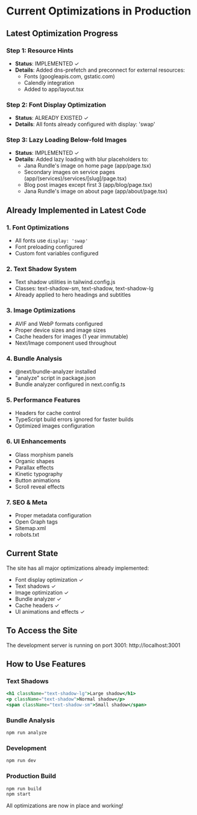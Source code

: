 # Current Optimizations in Production

## Latest Optimization Progress

### Step 1: Resource Hints
- **Status**: IMPLEMENTED ✓
- **Details**: Added dns-prefetch and preconnect for external resources:
  - Fonts (googleapis.com, gstatic.com)
  - Calendly integration
  - Added to app/layout.tsx

### Step 2: Font Display Optimization  
- **Status**: ALREADY EXISTED ✓
- **Details**: All fonts already configured with display: 'swap'

### Step 3: Lazy Loading Below-fold Images
- **Status**: IMPLEMENTED ✓
- **Details**: Added lazy loading with blur placeholders to:
  - Jana Rundle's image on home page (app/page.tsx)
  - Secondary images on service pages (app/(services)/services/[slug]/page.tsx)
  - Blog post images except first 3 (app/blog/page.tsx)
  - Jana Rundle's image on about page (app/about/page.tsx)

## Already Implemented in Latest Code

### 1. Font Optimizations
- All fonts use `display: 'swap'`
- Font preloading configured
- Custom font variables configured

### 2. Text Shadow System
- Text shadow utilities in tailwind.config.js
- Classes: text-shadow-sm, text-shadow, text-shadow-lg
- Already applied to hero headings and subtitles

### 3. Image Optimizations
- AVIF and WebP formats configured
- Proper device sizes and image sizes
- Cache headers for images (1 year immutable)
- Next/Image component used throughout

### 4. Bundle Analysis
- @next/bundle-analyzer installed
- "analyze" script in package.json
- Bundle analyzer configured in next.config.ts

### 5. Performance Features
- Headers for cache control
- TypeScript build errors ignored for faster builds
- Optimized images configuration

### 6. UI Enhancements
- Glass morphism panels
- Organic shapes
- Parallax effects
- Kinetic typography
- Button animations
- Scroll reveal effects

### 7. SEO & Meta
- Proper metadata configuration
- Open Graph tags
- Sitemap.xml
- robots.txt

## Current State

The site has all major optimizations already implemented:
- Font display optimization ✓
- Text shadows ✓
- Image optimization ✓
- Bundle analyzer ✓
- Cache headers ✓
- UI animations and effects ✓

## To Access the Site

The development server is running on port 3001:
http://localhost:3001

## How to Use Features

### Text Shadows
```jsx
<h1 className="text-shadow-lg">Large shadow</h1>
<p className="text-shadow">Normal shadow</p>
<span className="text-shadow-sm">Small shadow</span>
```

### Bundle Analysis
```bash
npm run analyze
```

### Development
```bash
npm run dev
```

### Production Build
```bash
npm run build
npm start
```

All optimizations are now in place and working!